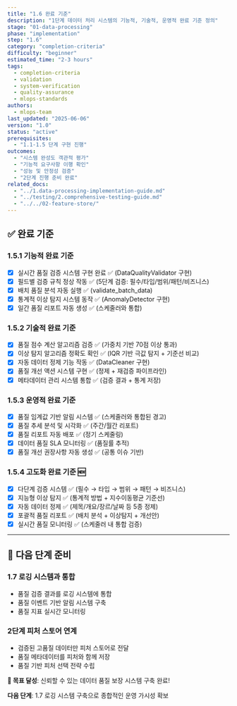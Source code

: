 ```yaml
---
title: "1.6 완료 기준"
description: "1단계 데이터 처리 시스템의 기능적, 기술적, 운영적 완료 기준 정의"
stage: "01-data-processing"
phase: "implementation"
step: "1.6"
category: "completion-criteria"
difficulty: "beginner"
estimated_time: "2-3 hours"
tags:
  - completion-criteria
  - validation
  - system-verification
  - quality-assurance
  - mlops-standards
authors:
  - mlops-team
last_updated: "2025-06-06"
version: "1.0"
status: "active"
prerequisites:
  - "1.1-1.5 단계 구현 진행"
outcomes:
  - "시스템 완성도 객관적 평가"
  - "기능적 요구사항 이행 확인"
  - "성능 및 안정성 검증"
  - "2단계 진행 준비 완료"
related_docs:
  - "../1.data-processing-implementation-guide.md"
  - "../testing/2.comprehensive-testing-guide.md"
  - "../../02-feature-store/"
---
```


## ✅ 완료 기준

### 1.5.1 기능적 완료 기준
- [x] 실시간 품질 검증 시스템 구현 완료 ✅ (DataQualityValidator 구현)
- [x] 필드별 검증 규칙 정상 작동 ✅ (5단계 검증: 필수/타입/범위/패턴/비즈니스)
- [x] 배치 품질 분석 자동 실행 ✅ (validate_batch_data)
- [x] 통계적 이상 탐지 시스템 동작 ✅ (AnomalyDetector 구현)
- [x] 일간 품질 리포트 자동 생성 ✅ (스케줄러와 통합)

### 1.5.2 기술적 완료 기준
- [x] 품질 점수 계산 알고리즘 검증 ✅ (가중치 기반 70점 이상 통과)
- [x] 이상 탐지 알고리즘 정확도 확인 ✅ (IQR 기반 극값 탐지 + 기준선 비교)
- [x] 자동 데이터 정제 기능 작동 ✅ (DataCleaner 구현)
- [x] 품질 개선 액션 시스템 구현 ✅ (정제 + 재검증 파이프라인)
- [x] 메타데이터 관리 시스템 통합 ✅ (검증 결과 + 통계 저장)

### 1.5.3 운영적 완료 기준
- [x] 품질 임계값 기반 알림 시스템 ✅ (스케줄러와 통합된 경고)
- [x] 품질 추세 분석 및 시각화 ✅ (주간/월간 리포트)
- [x] 품질 리포트 자동 배포 ✅ (정기 스케줄링)
- [x] 데이터 품질 SLA 모니터링 ✅ (품질률 추적)
- [x] 품질 개선 권장사항 자동 생성 ✅ (공통 이슈 기반)

### 1.5.4 고도화 완료 기준 🆕
- [x] 다단계 검증 시스템 ✅ (필수 → 타입 → 범위 → 패턴 → 비즈니스)
- [x] 지능형 이상 탐지 ✅ (통계적 방법 + 지수이동평균 기준선)
- [x] 자동 데이터 정제 ✅ (제목/개요/장르/날짜 등 5종 정제)
- [x] 포괄적 품질 리포트 ✅ (배치 분석 + 이상탐지 + 개선안)
- [x] 실시간 품질 모니터링 ✅ (스케줄러 내 통합 검증)

---

## 🚀 다음 단계 준비

### 1.7 로깅 시스템과 통합
- 품질 검증 결과를 로깅 시스템에 통합
- 품질 이벤트 기반 알림 시스템 구축
- 품질 지표 실시간 모니터링

### 2단계 피처 스토어 연계
- 검증된 고품질 데이터만 피처 스토어로 전달
- 품질 메타데이터를 피처와 함께 저장
- 품질 기반 피처 선택 전략 수립

**🎯 목표 달성**: 신뢰할 수 있는 데이터 품질 보장 시스템 구축 완료!

**다음 단계**: 1.7 로깅 시스템 구축으로 종합적인 운영 가시성 확보
